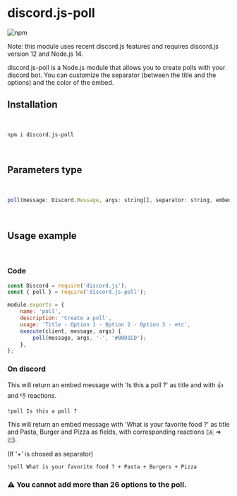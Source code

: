 # discord.js-poll

![npm](https://img.shields.io/npm/v/discord.js-poll)

Note: this module uses recent discord.js features and requires discord.js version 12 and Node.js 14.

discord.js-poll is a Node.js module that allows you to create polls with your discord bot. You can customize the separator (between the title and the options) and the color of the embed.

## Installation 

<br>

```
npm i discord.js-poll
```

<br>

## Parameters type

<br>

```JavaScript
poll(message: Discord.Message, args: string[], separator: string, embedColor: Discord.ColorResolvable)
```

<br>

## Usage example

<br>

### Code

```JavaScript
const Discord = require('discord.js');
const { poll } = require('discord.js-poll');

module.exports = {
	name: 'poll',
	description: 'Create a poll',
	usage: 'Title - Option 1 - Option 2 - Option 3 - etc',
	execute(client, message, args) {
		poll(message, args, '-', '#00D1CD');
	},
};
```

### On discord

This will return an embed message with 'Is this a poll ?' as title and with 👍 and 👎 reactions.

```
!poll Is this a poll ?
```

This will return an embed message with 'What is your favorite food ?' as title and Pasta, Burger and Pizza as fields, with corresponding reactions (🇦 => 🇨).

(If '+' is chosed as separator)

```
!poll What is your favorite food ? + Pasta + Burgers + Pizza
```

### ⚠️ You cannot add more than 26 options to the poll. 